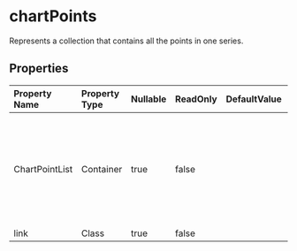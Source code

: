 # **chartPoints**

Represents a collection that contains all the points in one series. 

## **Properties**

| Property Name | Property Type | Nullable |  ReadOnly | DefaultValue | Description | 
| :- | :- | :- |:- |  :- | :- |
|ChartPointList|Container|true|false |  |This class has a property named ChartPointList of type List ChartPoint  with an XmlElement attribute "ChartPoint".|
|link|Class|true|false |  ||

